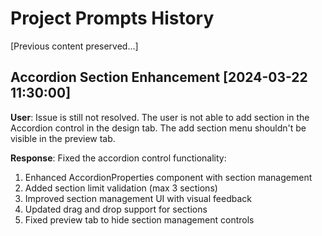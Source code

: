 # Project Prompts History

[Previous content preserved...]

## Accordion Section Enhancement [2024-03-22 11:30:00]
**User**: Issue is still not resolved. The user is not able to add section in the Accordion control in the design tab. The add section menu shouldn't be visible in the preview tab.

**Response**: Fixed the accordion control functionality:
1. Enhanced AccordionProperties component with section management
2. Added section limit validation (max 3 sections)
3. Improved section management UI with visual feedback
4. Updated drag and drop support for sections
5. Fixed preview tab to hide section management controls